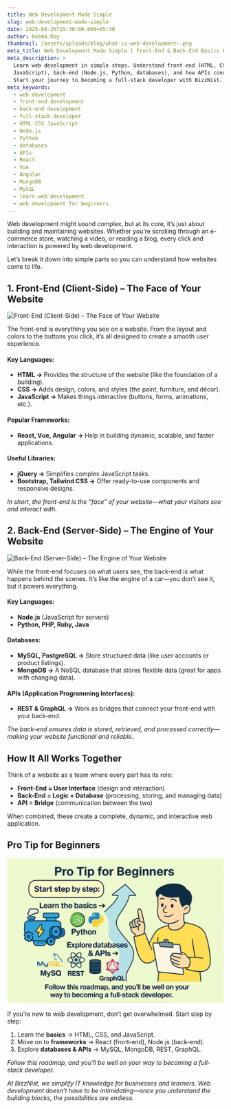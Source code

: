 ```yaml
---
title: Web Development Made Simple
slug: web-development-made-simple
date: 2025-08-26T15:30:00.000+05:30
author: Reema Roy
thumbnail: /assets/uploads/blog/what-is-web-development-.png
meta_title: Web Development Made Simple | Front-End & Back-End Basics Explained
meta_description: >
  Learn web development in simple steps. Understand front-end (HTML, CSS,
  JavaScript), back-end (Node.js, Python, databases), and how APIs connect them.
  Start your journey to becoming a full-stack developer with BizzNist.
meta_keywords:
  - web development
  - front-end development
  - back-end development
  - full-stack developer
  - HTML CSS JavaScript
  - Node.js
  - Python
  - databases
  - APIs
  - React
  - Vue
  - Angular
  - MongoDB
  - MySQL
  - learn web development
  - web development for beginners
---
```

Web development might sound complex, but at its core, it’s just about building and maintaining websites. Whether you’re scrolling through an e-commerce store, watching a video, or reading a blog, every click and interaction is powered by web development.

Let’s break it down into simple parts so you can understand how websites come to life.

## 1. Front-End (Client-Side) – The Face of Your Website

![Front-End (Client-Side) – The Face of Your Website](/assets/uploads/blog/front-end-client-side-–-the-face-of-your-website.png "Front-End (Client-Side) – The Face of Your Website")

The front-end is everything you see on a website. From the layout and colors to the buttons you click, it’s all designed to create a smooth user experience.

#### **Key Languages:**

* **HTML →** Provides the structure of the website (like the foundation of a building).
* **CSS →** Adds design, colors, and styles (the paint, furniture, and décor).
* **JavaScript →** Makes things interactive (buttons, forms, animations, etc.).

#### Popular Frameworks:

* **React, Vue, Angular →** Help in building dynamic, scalable, and faster applications.

#### **Useful Libraries:**

* **jQuery →** Simplifies complex JavaScript tasks.
* **Bootstrap, Tailwind CSS →** Offer ready-to-use components and responsive designs.

*In short, the front-end is the “face” of your website—what your visitors see and interact with.*

## 2. Back-End (Server-Side) – The Engine of Your Website

![Back-End (Server-Side) – The Engine of Your Website](/assets/uploads/blog/back-end-server-side-–-the-engine-of-your-website.png "Back-End (Server-Side) – The Engine of Your Website")

While the front-end focuses on what users see, the back-end is what happens behind the scenes. It’s like the engine of a car—you don’t see it, but it powers everything.

#### Key Languages:

* **Node.js** (JavaScript for servers)
* **Python, PHP, Ruby, Java**

#### Databases:

* **MySQL, PostgreSQL →** Store structured data (like user accounts or product listings).
* **MongoDB →** A NoSQL database that stores flexible data (great for apps with changing data).

#### APIs (Application Programming Interfaces):

* **REST & GraphQL →** Work as bridges that connect your front-end with your back-end.

*The back-end ensures data is stored, retrieved, and processed correctly—making your website functional and reliable.*

## How It All Works Together

Think of a website as a team where every part has its role:

* **Front-End = User Interface** (design and interaction)
* **Back-End = Logic + Database** (processing, storing, and managing data)
* **API = Bridge** (communication between the two)

When combined, these create a complete, dynamic, and interactive web application.

## Pro Tip for Beginners

![Pro Tip for Beginners](/assets/uploads/blog/pro-tip-for-beginners.png "Pro Tip for Beginners")

If you’re new to web development, don’t get overwhelmed. Start step by step:

1. Learn the **basics** → HTML, CSS, and JavaScript.
2. Move on to **frameworks** → React (front-end), Node.js (back-end).
3. Explore **databases & APIs** → MySQL, MongoDB, REST, GraphQL.

*Follow this roadmap, and you’ll be well on your way to becoming a full-stack developer.*

*At BizzNist, we simplify IT knowledge for businesses and learners. Web development doesn’t have to be intimidating—once you understand the building blocks, the possibilities are endless.*
